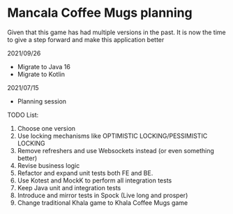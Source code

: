 # Mancala Coffee Mugs planning

Given that this game has had multiple versions in the past. It is now the time to give a step forward and make this application better

2021/09/26
- Migrate to Java 16
- Migrate to Kotlin

2021/07/15
- Planning session

TODO List:

1. Choose one version
2. Use locking mechanisms like OPTIMISTIC LOCKING/PESSIMISTIC LOCKING
3. Remove refreshers and use Websockets instead (or even something better)
4. Revise business logic
5. Refactor and expand unit tests both FE and BE.
6. Use Kotest and MockK to perform all integration tests
7. Keep Java unit and integration tests
8. Introduce and mirror tests in Spock (Live long and prosper)
9. Change traditional Khala game to Khala Coffee Mugs game
